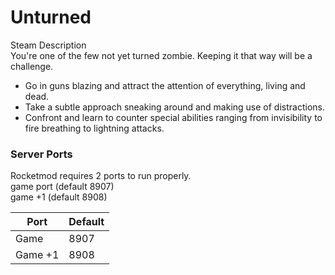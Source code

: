 # Unturned

Steam Description  
You're one of the few not yet turned zombie. Keeping it that way will be a challenge.  
- Go in guns blazing and attract the attention of everything, living and dead.  
- Take a subtle approach sneaking around and making use of distractions.  
- Confront and learn to counter special abilities ranging from invisibility to fire breathing to lightning attacks.  

### Server Ports
Rocketmod requires 2 ports to run properly.  
game port (default 8907)  
game +1  (default 8908)

| Port    | Default |
|---------|---------|
| Game    | 8907    |
| Game +1 | 8908    |